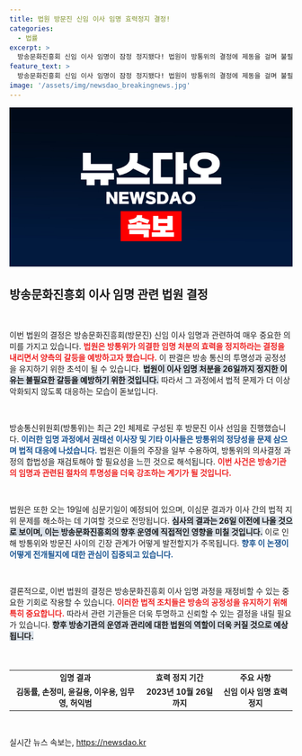 ```yaml
---
title: 법원 방문진 신임 이사 임명 효력정지 결정!
categories:
  - 법률
excerpt: >
  방송문화진흥회 신임 이사 임명이 잠정 정지됐다! 법원이 방통위의 결정에 제동을 걸며 불필요한 갈등 예방에 나섰다. 오는 19일, 이 중요한 사건의 심문이 열리니 지켜봐야 할 시점이다!
feature_text: >
  방송문화진흥회 신임 이사 임명이 잠정 정지됐다! 법원이 방통위의 결정에 제동을 걸며 불필요한 갈등 예방에 나섰다. 오는 19일, 이 중요한 사건의 심문이 열리니 지켜봐야 할 시점이다!
image: '/assets/img/newsdao_breakingnews.jpg'
---
```


<p><img src="/assets/img/newsdao_breakingnews.jpg" alt="cryptoinkorea 속보" /></p>

<h2 data-ke-size="size26">방송문화진흥회 이사 임명 관련 법원 결정</h2>

<p data-ke-size="size16">&nbsp;</p>

<p>이번 법원의 결정은 방송문화진흥회(방문진) 신임 이사 임명과 관련하여 매우 중요한 의미를 가지고 있습니다. <b><span style="color: #ee2323;">법원은 방통위가 의결한 임명 처분의 효력을 정지하라는 결정을 내리면서 양측의 갈등을 예방하고자 했습니다.</span></b> 이 판결은 방송 통신의 투명성과 공정성을 유지하기 위한 초석이 될 수 있습니다. <b><span style="background-color: #21538527;">법원이 이사 임명 처분을 26일까지 정지한 이유는 불필요한 갈등을 예방하기 위한 것입니다.</span></b> 따라서 그 과정에서 법적 문제가 더 이상 악화되지 않도록 대응하는 모습이 돋보입니다. </p>

<p data-ke-size="size16">&nbsp;</p>

<p>방송통신위원회(방통위)는 최근 2인 체제로 구성된 후 방문진 이사 선임을 진행했습니다. <b><span style="color: #1a5490;">이러한 임명 과정에서 권태선 이사장 및 기타 이사들은 방통위의 정당성을 문제 삼으며 법적 대응에 나섰습니다.</span></b> 법원은 이들의 주장을 일부 수용하여, 방통위의 의사결정 과정의 합법성을 재검토해야 할 필요성을 느낀 것으로 해석됩니다. <b><span style="color: #ee2323;">이번 사건은 방송기관의 임명과 관련된 절차의 투명성을 더욱 강조하는 계기가 될 것입니다.</span></b></p>

<p data-ke-size="size16">&nbsp;</p>

<p>법원은 또한 오는 19일에 심문기일이 예정되어 있으며, 이심문 결과가 이사 간의 법적 지위 문제를 해소하는 데 기여할 것으로 전망됩니다. <b><span style="background-color: #21538527;">심사의 결과는 26일 이전에 나올 것으로 보이며, 이는 방송문화진흥회의 향후 운영에 직접적인 영향을 미칠 것입니다.</span></b> 이로 인해 방통위와 방문진 사이의 긴장 관계가 어떻게 발전할지가 주목됩니다. <b><span style="color: #1a5490;">향후 이 논쟁이 어떻게 전개될지에 대한 관심이 집중되고 있습니다.</span></b></p>

<p data-ke-size="size16">&nbsp;</p>

<p>결론적으로, 이번 법원의 결정은 방송문화진흥회 이사 임명 과정을 재정비할 수 있는 중요한 기회로 작용할 수 있습니다. <b><span style="color: #ee2323;">이러한 법적 조치들은 방송의 공정성을 유지하기 위해 특히 중요합니다.</span></b> 따라서 관련 기관들은 더욱 투명하고 신뢰할 수 있는 결정을 내릴 필요가 있습니다. <b><span style="background-color: #21538527;">향후 방송기관의 운영과 관리에 대한 법원의 역할이 더욱 커질 것으로 예상됩니다.</span></b> </p>

<p data-ke-size="size16">&nbsp;</p>

<table style="width: 100%; border-collapse: collapse; margin-top: 20px;">
<tr>
<td style="text-align: center; height: 17px;"><b>임명 결과</b></td>
<td style="text-align: center; height: 17px;"><b>효력 정지 기간</b></td>
<td style="text-align: center; height: 17px;"><b>주요 사항</b></td>
</tr>
<tr>
<td style="text-align: center; height: 17px;"><b>김동률, 손정미, 윤길용, 이우용, 임무영, 허익범</b></td>
<td style="text-align: center; height: 17px;"><b>2023년 10월 26일까지</b></td>
<td style="text-align: center; height: 17px;"><b>신임 이사 임명 효력 정지</b></td>
</tr>
</table>

<p data-ke-size="size16">&nbsp;</p>
실시간 뉴스 속보는, <a href="https://newsdao.kr" rel="dofollow">https://newsdao.kr</a>


